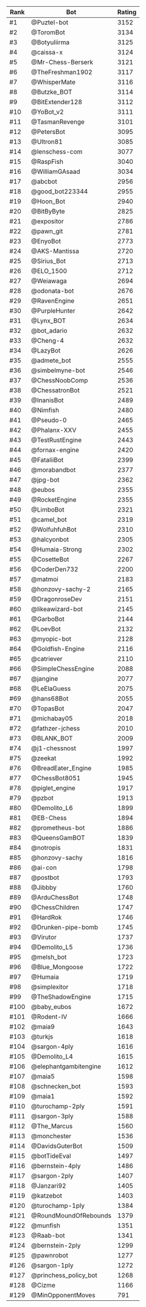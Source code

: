 Rank|Bot|Rating
---|---|---
#1|@Puztel-bot|3152
#2|@ToromBot|3134
#3|@Botyuliirma|3125
#4|@caissa-x|3124
#5|@Mr-Chess-Berserk|3121
#6|@TheFreshman1902|3117
#7|@WhisperMate|3116
#8|@Butzke_BOT|3114
#9|@BitExtender128|3112
#10|@YoBot_v2|3111
#11|@TasmanRevenge|3101
#12|@PetersBot|3095
#13|@Ultron81|3085
#14|@lenschess-com|3077
#15|@RaspFish|3040
#16|@WilliamGAsaad|3034
#17|@abcbot|2956
#18|@good_bot223344|2955
#19|@Hoon_Bot|2940
#20|@BitByByte|2825
#21|@expositor|2786
#22|@pawn_git|2781
#23|@EnyoBot|2773
#24|@AKS-Mantissa|2720
#25|@Sirius_Bot|2713
#26|@ELO_1500|2712
#27|@Weiawaga|2694
#28|@odonata-bot|2676
#29|@RavenEngine|2651
#30|@PurpleHunter|2642
#31|@Lynx_BOT|2634
#32|@bot_adario|2632
#33|@Cheng-4|2632
#34|@LazyBot|2626
#35|@admete_bot|2555
#36|@simbelmyne-bot|2546
#37|@ChessNoobComp|2536
#38|@ChessatronBot|2521
#39|@InanisBot|2489
#40|@Nimfish|2480
#41|@Pseudo-0|2465
#42|@Phalanx-XXV|2455
#43|@TestRustEngine|2443
#44|@fornax-engine|2420
#45|@FataliiBot|2399
#46|@morabandbot|2377
#47|@jpg-bot|2362
#48|@eubos|2355
#49|@RocketEngine|2355
#50|@LimboBot|2321
#51|@camel_bot|2319
#52|@WolfuhfuhBot|2310
#53|@halcyonbot|2305
#54|@Humaia-Strong|2302
#55|@CosetteBot|2267
#56|@CoderDen732|2200
#57|@matmoi|2183
#58|@honzovy-sachy-2|2165
#59|@DragonroseDev|2151
#60|@likeawizard-bot|2145
#61|@GarboBot|2144
#62|@LoevBot|2132
#63|@myopic-bot|2128
#64|@Goldfish-Engine|2116
#65|@catriever|2110
#66|@SimpleChessEngine|2088
#67|@jangine|2077
#68|@LeElaGuess|2075
#69|@hans68Bot|2055
#70|@TopasBot|2047
#71|@michabay05|2018
#72|@fathzer-jchess|2010
#73|@BLANK_BOT|2009
#74|@j1-chessnost|1997
#75|@zeekat|1992
#76|@BreadEater_Engine|1985
#77|@ChessBot8051|1945
#78|@piglet_engine|1917
#79|@pzbot|1913
#80|@Demolito_L6|1899
#81|@EB-Chess|1894
#82|@prometheus-bot|1886
#83|@QueensGamBOT|1839
#84|@notropis|1831
#85|@honzovy-sachy|1816
#86|@ai-con|1798
#87|@postbot|1793
#88|@Jibbby|1760
#89|@ArduChessBot|1748
#90|@ChessChildren|1747
#91|@HardRok|1746
#92|@Drunken-pipe-bomb|1745
#93|@Virutor|1737
#94|@Demolito_L5|1736
#95|@melsh_bot|1723
#96|@Blue_Mongoose|1722
#97|@Humaia|1719
#98|@simplexitor|1718
#99|@TheShadowEngine|1715
#100|@baby_eubos|1672
#101|@Rodent-IV|1666
#102|@maia9|1643
#103|@turkjs|1618
#104|@sargon-4ply|1616
#105|@Demolito_L4|1615
#106|@elephantgambitengine|1612
#107|@maia5|1598
#108|@schnecken_bot|1593
#109|@maia1|1592
#110|@turochamp-2ply|1591
#111|@sargon-3ply|1588
#112|@The_Marcus|1560
#113|@monchester|1536
#114|@DavidsGuterBot|1509
#115|@botTideEval|1497
#116|@bernstein-4ply|1486
#117|@sargon-2ply|1407
#118|@Janzari92|1405
#119|@katzebot|1403
#120|@turochamp-1ply|1384
#121|@RoundMoundOfRebounds|1379
#122|@munfish|1351
#123|@Raab-bot|1341
#124|@bernstein-2ply|1299
#125|@pawnrobot|1277
#126|@sargon-1ply|1272
#127|@princhess_policy_bot|1268
#128|@Cizme|1166
#129|@MinOpponentMoves|791
